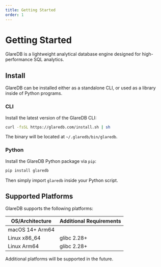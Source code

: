 ```yaml
---
title: Getting Started
order: 1
---
```


# Getting Started

GlareDB is a lightweight analytical database engine designed for
high-performance SQL analytics.

## Install

GlareDB can be installed either as a standalone CLI, or used as a library inside
of Python programs.

### CLI

Install the latest version of the GlareDB CLI:

```bash
curl -fsSL https://glaredb.com/install.sh | sh
```

The binary will be located at `~/.glaredb/bin/glaredb`.

### Python

Install the GlareDB Python package via `pip`:

```bash
pip install glaredb
```

Then simply import `glaredb` inside your Python script.

## Supported Platforms

GlareDB supports the following platforms:

| OS/Architecture | Additional Requirements |
|-----------------|-------------------------|
| macOS 14+ Arm64 |                         |
| Linux x86_64    | glibc 2.28+             |
| Linux Arm64     | glibc 2.28+             |

Additional platforms will be supported in the future.

